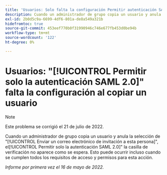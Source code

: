 ```yaml
---
title: 'Usuarios: Solo falta la configuración Permitir autenticación SAML 2.0 al copiar un usuario'
description: Cuando un administrador de grupo copia un usuario y anula la selección de la opción "Enviar un correo electrónico de invitación a esta persona", la variable [!UICONTROL Permitir solo la autenticación SAML 2.0] no aparece como se espera. Esto puede ocurrir incluso cuando se cumplen todos los requisitos de acceso y permisos para esta acción.
exl-id: 2b0d5c9a-6699-4df6-801a-de8a549a321b
hidefromtoc: true
source-git-commit: 453eef770b0f31990946c746e677fb453d0be94b
workflow-type: tm+mt
source-wordcount: '122'
ht-degree: 0%

---
```


# Usuarios: &quot;[!UICONTROL Permitir solo la autenticación SAML 2.0]&quot; falta la configuración al copiar un usuario

>[!NOTE]
>
>Este problema se corrigió el 21 de julio de 2022.

Cuando un administrador de grupo copia un usuario y anula la selección de &quot;[!UICONTROL Enviar un correo electrónico de invitación a esta persona]&quot;, el[!UICONTROL Permitir solo la autenticación SAML 2.0]&quot; la casilla de verificación no aparece como se espera. Esto puede ocurrir incluso cuando se cumplen todos los requisitos de acceso y permisos para esta acción.

_Informe por primera vez el 16 de mayo de 2022._
